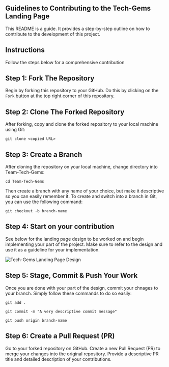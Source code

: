 ## Guidelines to Contributing to the Tech-Gems Landing Page

This README is a guide. 
It provides a step-by-step outline on how to contribute to the development of this project.

## Instructions

Follow the steps below for a comprehensive contribution

## Step 1: Fork The Repository

Begin by forking this repository to your GitHub. 
Do this by clicking on the `Fork` button at the top right corner of this repository.

## Step 2: Clone The Forked Repository

After forking, copy and clone the forked repository to your local machine using Git:

``git clone <copied URL>``

## Step 3: Create a Branch

After cloning the repository on your local machine, change directory into Team-Tech-Gems:

``cd Team-Tech-Gems``

Then create a branch with any name of your choice, 
but make it descriptive so you can easily remember it. 
To create and switch into a branch in Git, you can use the following command:

``git checkout -b branch-name``

## Step 4: Start on your contribution

See below for the landing page design to be worked on and begin implementing your part of the project.
Make sure to refer to the design and use it as a guideline for your implementation.

![Tech-Gems Landing Page Design](https://www.behance.net/gallery/165647389/simple-landing-page)

## Step 5: Stage, Commit & Push Your Work

Once you are done with your part of the design, commit your chnages to your branch. 
Simply follow these commands to do so easily:

``git add .``

``git commit -m "A very descriptive commit message"`` 
 
``git push origin branch-name``

## Step 6: Create a Pull Request (PR)

Go to your forked repository on GitHub.
Create a new Pull Request (PR) to merge your changes into the original repository.
Provide a descriptive PR title and detailed description of your contributions.

